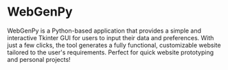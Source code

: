 # WebGenPy
WebGenPy is a Python-based application that provides a simple and interactive Tkinter GUI for users to input their data and preferences. With just a few clicks, the tool generates a fully functional, customizable website tailored to the user's requirements. Perfect for quick website prototyping and personal projects!

